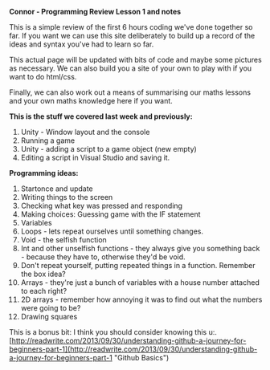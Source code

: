 **Connor - Programming Review Lesson 1 and notes**  

This is a simple review of the first 6 hours coding we've done together so far. If you want we can use this site deliberately to build up a record of the ideas and syntax you've had to learn so far. 

This actual page will be updated with bits of code and maybe some pictures as necessary. We can also build you a site of your own to play with if you want to do html/css.

Finally, we can also work out a means of summarising our maths lessons and your own maths knowledge here if you want.

**This is the stuff we covered last week and previously:**  


1.   Unity - Window layout and the console
1.   Running a game
1.   Unity - adding a script to a game object (new empty)
1.   Editing a script in Visual Studio and saving it.
 
**Programming ideas:**

1.    Startonce and update
1.    Writing things to the screen
1.    Checking what key was pressed and responding
1.    Making choices: Guessing game with the IF statement
1.    Variables
1.    Loops - lets repeat ourselves until something changes.
1.    Void - the selfish function 
1.    Int and other unselfish functions - they always give you something back - because they have to, otherwise they'd be void.
1.    Don't repeat yourself, putting repeated things in a function. Remember the box idea?
1.    Arrays - they're just a bunch of variables with a house number attached to each right?
1.    2D arrays - remember how annoying it was to find out what the numbers were going to be? 
1.    Drawing squares

This is a bonus bit: I think you should consider knowing this u:.
[http://readwrite.com/2013/09/30/understanding-github-a-journey-for-beginners-part-1](http://readwrite.com/2013/09/30/understanding-github-a-journey-for-beginners-part-1 "Github Basics")